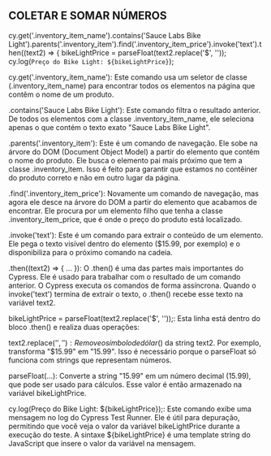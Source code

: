 ## COLETAR E SOMAR NÚMEROS

cy.get('.inventory_item_name').contains('Sauce Labs Bike Light').parents('.inventory_item').find('.inventory_item_price').invoke('text').then((text2) => {
        bikeLightPrice = parseFloat(text2.replace('$', ''));
        cy.log(`Preço do Bike Light: ${bikeLightPrice}`);


cy.get('.inventory_item_name'): Este comando usa um seletor de classe (.inventory_item_name) para encontrar todos os elementos na página que contêm o nome de um produto.

.contains('Sauce Labs Bike Light'): Este comando filtra o resultado anterior. De todos os elementos com a classe .inventory_item_name, ele seleciona apenas o que contém o texto exato "Sauce Labs Bike Light".

.parents('.inventory_item'): Este é um comando de navegação. Ele sobe na árvore do DOM (Document Object Model) a partir do elemento que contém o nome do produto. Ele busca o elemento pai mais próximo que tem a classe .inventory_item. Isso é feito para garantir que estamos no contêiner do produto correto e não em outro lugar da página.

.find('.inventory_item_price'): Novamente um comando de navegação, mas agora ele desce na árvore do DOM a partir do elemento que acabamos de encontrar. Ele procura por um elemento filho que tenha a classe .inventory_item_price, que é onde o preço do produto está localizado.

.invoke('text'): Este é um comando para extrair o conteúdo de um elemento. Ele pega o texto visível dentro do elemento ($15.99, por exemplo) e o disponibiliza para o próximo comando na cadeia.

.then((text2) => { ... }): O .then() é uma das partes mais importantes do Cypress. Ele é usado para trabalhar com o resultado de um comando anterior. O Cypress executa os comandos de forma assíncrona. Quando o invoke('text') termina de extrair o texto, o .then() recebe esse texto na variável text2.

bikeLightPrice = parseFloat(text2.replace('$', ''));: Esta linha está dentro do bloco .then() e realiza duas operações:

text2.replace('$', ''): Remove o símbolo de dólar ($) da string text2. Por exemplo, transforma "$15.99" em "15.99". Isso é necessário porque o parseFloat só funciona com strings que representam números.

parseFloat(...): Converte a string "15.99" em um número decimal (15.99), que pode ser usado para cálculos. Esse valor é então armazenado na variável bikeLightPrice.

cy.log(Preço do Bike Light: ${bikeLightPrice});: Este comando exibe uma mensagem no log do Cypress Test Runner. Ele é útil para depuração, permitindo que você veja o valor da variável bikeLightPrice durante a execução do teste. A sintaxe ${bikeLightPrice} é uma template string do JavaScript que insere o valor da variável na mensagem.
